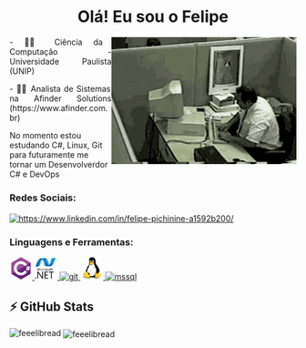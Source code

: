 <h1 align="center">Olá! Eu sou o Felipe</h1>
<img src = "beaking.gif" width = "325px" align = "right">
<p align = "justify">- 🧑‍🎓 Ciência da Computação - Universidade Paulista (UNIP) </p>
<p align = "justify">- 👨‍💻 Analista de Sistemas na Afinder Solutions (https://www.afinder.com.br)</p>

No momento estou estudando C#, Linux, Git para futuramente me tornar um Desenvolverdor C# e DevOps
<h3 align="left">Redes Sociais:</h3>
<p align="left">
<a href="https://linkedin.com/in/felipe-pichinine-a1592b200/" target="blank"><img align="center" src="https://raw.githubusercontent.com/rahuldkjain/github-profile-readme-generator/master/src/images/icons/Social/linked-in-alt.svg" alt="https://www.linkedin.com/in/felipe-pichinine-a1592b200/" height="30" width="40" /></a>
</p>

<h3 align="left">Linguagens e Ferramentas:</h3>
<p align="left"> <a href="https://www.w3schools.com/cs/" target="_blank" rel="noreferrer"> <img src="https://raw.githubusercontent.com/devicons/devicon/master/icons/csharp/csharp-original.svg" alt="csharp" width="40" height="40"/> </a> <a href="https://dotnet.microsoft.com/" target="_blank" rel="noreferrer"> <img src="https://raw.githubusercontent.com/devicons/devicon/master/icons/dot-net/dot-net-original-wordmark.svg" alt="dotnet" width="40" height="40"/> </a> <a href="https://git-scm.com/" target="_blank" rel="noreferrer"> <img src="https://www.vectorlogo.zone/logos/git-scm/git-scm-icon.svg" alt="git" width="40" height="40"/> </a> <a href="https://www.linux.org/" target="_blank" rel="noreferrer"> <img src="https://raw.githubusercontent.com/devicons/devicon/master/icons/linux/linux-original.svg" alt="linux" width="40" height="40"/> </a> <a href="https://www.microsoft.com/en-us/sql-server" target="_blank" rel="noreferrer"> <img src="https://www.svgrepo.com/show/303229/microsoft-sql-server-logo.svg" alt="mssql" width="40" height="40"/> </a> </p>

## ⚡ GitHub Stats
<p><img align="left" src="https://github-readme-stats.vercel.app/api/top-langs?username=feeelibread&show_icons=true&&theme=dark&locale=en&layout=compact" alt="feeelibread" /></p>

<p>&nbsp;<img align="center" src="https://github-readme-stats.vercel.app/api?username=feeelibread&show_icons=true&theme=dark&locale=en" alt="feeelibread" /></p>

